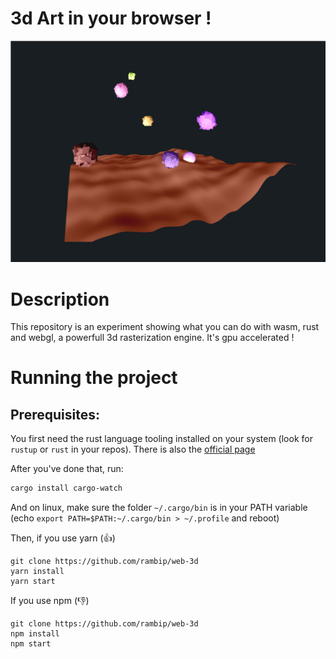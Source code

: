 3d Art in your browser !
========================

![](screenshot/demo.png)

# Description
This repository is an experiment showing what you can do with wasm, rust and webgl, a powerfull 3d rasterization engine.
It's gpu accelerated !

# Running the project

## Prerequisites:
You first need the rust language tooling installed on your system (look for `rustup` or `rust` in your repos). There is also the [official page](https://www.rust-lang.org/tools/install)

After you've done that, run:
```bash
cargo install cargo-watch
```
And on linux, make sure the folder `~/.cargo/bin` is in your PATH variable (echo `export PATH=$PATH:~/.cargo/bin > ~/.profile` and reboot)

Then, if you use yarn (:+1:)

```
git clone https://github.com/rambip/web-3d 
yarn install
yarn start
```

If you use npm (:-1:)
```
git clone https://github.com/rambip/web-3d
npm install
npm start
```
